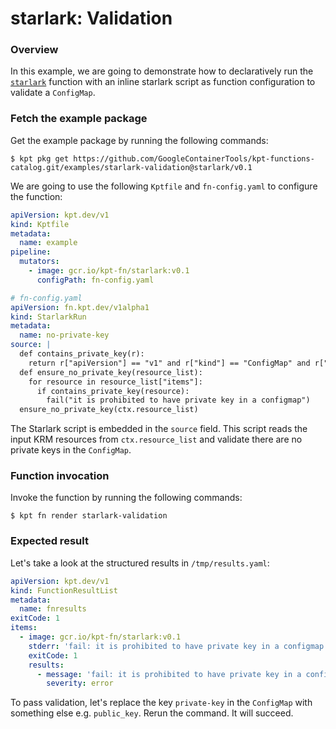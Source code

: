 # starlark: Validation

### Overview

In this example, we are going to demonstrate how to declaratively run the
[`starlark`] function with an inline starlark script as function configuration
to validate a `ConfigMap`.

### Fetch the example package

Get the example package by running the following commands:

```shell
$ kpt pkg get https://github.com/GoogleContainerTools/kpt-functions-catalog.git/examples/starlark-validation@starlark/v0.1
```

We are going to use the following `Kptfile` and `fn-config.yaml` to configure
the function:

```yaml
apiVersion: kpt.dev/v1
kind: Kptfile
metadata:
  name: example
pipeline:
  mutators:
    - image: gcr.io/kpt-fn/starlark:v0.1
      configPath: fn-config.yaml
```

```yaml
# fn-config.yaml
apiVersion: fn.kpt.dev/v1alpha1
kind: StarlarkRun
metadata:
  name: no-private-key
source: |
  def contains_private_key(r):
    return r["apiVersion"] == "v1" and r["kind"] == "ConfigMap" and r["data"]["private-key"]
  def ensure_no_private_key(resource_list):
    for resource in resource_list["items"]:
      if contains_private_key(resource):
        fail("it is prohibited to have private key in a configmap")
  ensure_no_private_key(ctx.resource_list)
```

The Starlark script is embedded in the `source` field. This script reads the
input KRM resources from `ctx.resource_list` and validate there are no private
keys in the `ConfigMap`.

### Function invocation

Invoke the function by running the following commands:

```shell
$ kpt fn render starlark-validation
```

### Expected result

Let's take a look at the structured results in `/tmp/results.yaml`:

```yaml
apiVersion: kpt.dev/v1
kind: FunctionResultList
metadata:
  name: fnresults
exitCode: 1
items:
  - image: gcr.io/kpt-fn/starlark:v0.1
    stderr: 'fail: it is prohibited to have private key in a configmap'
    exitCode: 1
    results:
      - message: 'fail: it is prohibited to have private key in a configmap'
        severity: error
```

To pass validation, let's replace the key `private-key` in the `ConfigMap` with
something else e.g. `public_key`.
Rerun the command. It will succeed.

[`starlark`]: https://catalog.kpt.dev/starlark/v0.1/
